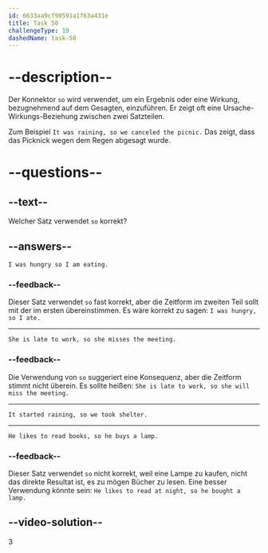 ```yaml
---
id: 6633aa9cf90591a1f63a431e
title: Task 50
challengeType: 19
dashedName: task-50
---
```


# --description--

Der Konnektor `so` wird verwendet, um ein Ergebnis oder eine Wirkung, bezugnehmend auf dem Gesagten, einzuführen. Er zeigt oft eine Ursache-Wirkungs-Beziehung zwischen zwei Satzteilen.

Zum Beispiel `It was raining, so we canceled the picnic.` Das zeigt, dass das Picknick wegen dem Regen abgesagt wurde.

# --questions--

## --text--

Welcher Satz verwendet `so` korrekt?

## --answers--

`I was hungry so I am eating.`

### --feedback--

Dieser Satz verwendet `so` fast korrekt, aber die Zeitform im zweiten Teil sollt mit der im ersten übereinstimmen. Es wäre korrekt zu sagen: `I was hungry, so I ate.`

---

`She is late to work, so she misses the meeting.`

### --feedback--

Die Verwendung von `so` suggeriert eine Konsequenz, aber die Zeitform stimmt nicht überein. Es sollte heißen: `She is late to work, so she will miss the meeting.`

---

`It started raining, so we took shelter.`

---

`He likes to read books, so he buys a lamp.`

### --feedback--

Dieser Satz verwendet `so` nicht korrekt, weil eine Lampe zu kaufen, nicht das direkte Resultat ist, es zu mögen Bücher zu lesen. Eine besser Verwendung könnte sein: `He likes to read at night, so he bought a lamp.`

## --video-solution--

3
